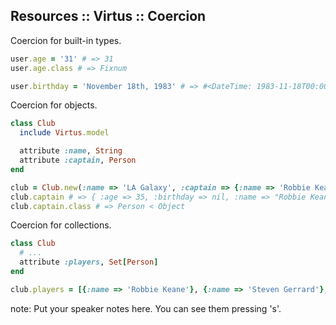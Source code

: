 ##  Resources :: Virtus :: Coercion

Coercion for built-in types.

```ruby
user.age = '31' # => 31
user.age.class # => Fixnum

user.birthday = 'November 18th, 1983' # => #<DateTime: 1983-11-18T00:00:00+00:00 (4891313/2,0/1,2299161)>
```

Coercion for objects.

```ruby
class Club
  include Virtus.model

  attribute :name, String
  attribute :captain, Person
end

club = Club.new(:name => 'LA Galaxy', :captain => {:name => 'Robbie Keane', :age => 35})
club.captain # => { :age => 35, :birthday => nil, :name => "Robbie Keane" }
club.captain.class # => Person < Object
```

Coercion for collections.

```ruby
class Club
  # ...
  attribute :players, Set[Person]
end

club.players = [{:name => 'Robbie Keane'}, {:name => 'Steven Gerrard'}, {:name => 'Robbie Rogers'}]
```


note:
    Put your speaker notes here.
    You can see them pressing 's'.

